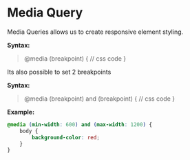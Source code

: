 # Media Query

Media Queries allows us to create responsive element styling.

**Syntax:**

> @media (breakpoint) {
>  //  css code
> }

Its also possible to set 2 breakpoints

**Syntax:**

> @media (breakpoint) and (breakpoint) {
>  //  css code
> }

**Example:**

```css
@media (min-width: 600) and (max-width: 1200) {
    body {
        background-color: red;
    }
}

```